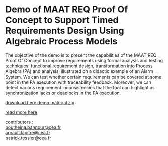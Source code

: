 # Demo of MAAT REQ Proof Of Concept to Support Timed Requirements Design Using Algebraic Process Models

The objective of the demo is to present the capabilities of the MAAT REQ Proof Of Concept to improve requirements using formal analysis and testing techniques: functional requirement design, transformation into Process Algebra (PA) and analysis, illustrated on a didactic example of an Alarm System. We can test whether certain requirements can be covered at some point in the PA execution with traceability feedback. Moreover, we can detect various requirement inconsistencies that the tool can highlight as synchronization lacks or deadlocks in the PA execution.

[download here demo material zip](https://drive.google.com/file/d/1Ux_wrr3lh6K41wtF4wLvRhvQmA1VVEaw/view?usp=share_link)

[read more here](./demo.md)

contributors : </br>
boutheina.bannour@cea.fr </br>
arnault.lapitre@cea.fr </br>
patrick.tessier@cea.fr

